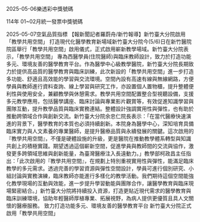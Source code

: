 
2025-05-06樂透彩中獎號碼

                                
114年 01~02月統一發票中獎號碼
                             
2025-05-07空氣品質指標
                              【報新聞記者羅蔚舟/新竹報導】新竹臺大分院啟用「教學共用空間」 打造現代化醫學教育新場域新竹臺大分院今(5/6)日在新竹醫院院區舉行「教學共用空間」啟用儀式，正式啟用嶄新教學場域。新竹臺大分院表示，「教學共用空間」 專為西醫學員(住院醫師)與臨床教師設計，致力於打造功能多元、環境友善的醫學教育平台。作為醫學中心級教學醫院，新竹臺大分院長期致力於提供高品質的醫學教育與臨床訓練，此次新設的「教學共用空間」進一步打造多功能、舒適且高效能的學習與交流環境。空間內設有高速有線與無線網路，方便學員與教師進行資料查詢、線上學習與研究工作，亦設置個人置物櫃，提升整體便利性與使用安全，兼顧教學與休憩需求。教學共用空間配置整合型視聽設備，支援多元教學應用，包括醫學講座、臨床討論與專業影片觀賞等，有效促進知識學習與團隊互動，提升教學品質與臨床實務連結。整體設計強調實用性與彈性，也有助於推動跨領域合作與創新交流。新竹臺大分院余忠仁院長表示：「在當代醫療快速演進的背景下，醫學教育的本質也必須持續創新。本院身為醫學中心，深知培育具備臨床實力與人文素養的專業醫師，是提升醫療品質與永續發展的關鍵。這次啟用的『教學共用空間』，不僅是硬體設施的升級，更是醫院在推動教學體系轉型與知識共創上的積極實踐。期望透過這個嶄新空間，促進學員與教師間的交流與協作，激發更多跨領域思維與創新能量，為臺灣醫療注入長遠動力。」教學部柯政昌主任指出：「此次啟用的『教學共用空間』，在規劃上特別重視實用性與彈性，能滿足臨床教學的多元需求。透過完善的學習資源與彈性空間設計，學員可進行個別研究、小組討論與實務演練，臨床教師亦能進行多樣化的教學活動。我們期待這個空間能強化教學現場的互動與效能，進一步提升學習動能與團隊合作，讓醫學教育與臨床現場緊密結合。」新竹臺大分院將持續投入資源，打造更貼近現代需求的醫學教育與臨床訓練環境，協助年輕醫師厚植專業、拓展視野，為病人提供更優質且具人文關懷的醫療服務。 致力打造功能多元、環境友善的醫學教育平台 新竹臺大分院正式啟用「教學共用空間」 